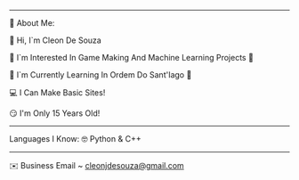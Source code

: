************************************************************

🌺 About Me:

👋 Hi, I`m Cleon De Souza

👀 I`m Interested In Game Making And Machine Learning Projects 👀

🌱 I`m Currently Learning In Ordem Do Sant'Iago 🌱

💻 I Can Make Basic Sites! 

😏 I'm Only 15 Years Old!

************************************************************

Languages I Know:
🤓 Python & C++

************************************************************

✉️ Business Email ~ cleonjdesouza@gmail.com
